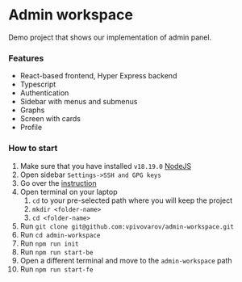 # Admin workspace
Demo project that shows our implementation of admin panel.
### Features
- React-based frontend, Hyper Express backend
- Typescript
- Authentication
- Sidebar with menus and submenus
- Graphs
- Screen with cards
- Profile

### How to start
1. Make sure that you have installed `v18.19.0` [NodeJS](https://nodejs.org/download/release/v18.19.0/)
2. Open sidebar `Settings->SSH and GPG keys`
3. Go over the [instruction](https://docs.github.com/authentication/connecting-to-github-with-ssh)
4. Open terminal on your laptop
    1. `cd` to your pre-selected path where you will keep the project
    2. `mkdir <folder-name>`
    3. `cd <folder-name>`
6. Run `git clone git@github.com:vpivovarov/admin-workspace.git`
7. Run `cd admin-workspace`
8. Run `npm run init`
9. Run `npm run start-be`
10. Open a different terminal and move to the `admin-workspace` path
11. Run `npm run start-fe`
